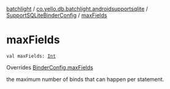 [batchlight](../../index.md) / [co.yello.db.batchlight.androidsupportsqlite](../index.md) / [SupportSQLiteBinderConfig](index.md) / [maxFields](max-fields.md)

# maxFields

`val maxFields: `[`Int`](https://kotlinlang.org/api/latest/jvm/stdlib/kotlin/-int/index.html)

Overrides [BinderConfig.maxFields](../../co.yello.db.batchlight/-binder-config/max-fields.md)

the maximum number of binds that can happen per statement.

